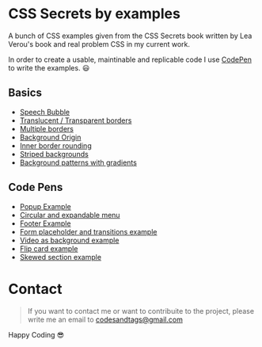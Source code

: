 # CSS Secrets by examples

A bunch of CSS examples given from the CSS Secrets book written by Lea Verou's book and real problem CSS in my current work.

In order to create a usable, maintinable and replicable code I use [CodePen](https://codepen.io) to write the examples. 😃

## Basics
- [Speech Bubble](https://codepen.io/codesandtags/pen/VEqBwG)
- [Translucent / Transparent borders](https://codepen.io/codesandtags/pen/qJggaZ)
- [Multiple borders](https://codepen.io/codesandtags/pen/ZqwwXz?editors=1100)
- [Background Origin](https://codepen.io/codesandtags/pen/gBqqJB)
- [Inner border rounding](https://codepen.io/codesandtags/pen/MPRBbW)
- [Striped backgrounds](https://codepen.io/codesandtags/pen/ReOzMy)
- [Background patterns with gradients](https://codepen.io/codesandtags/pen/VEoOdN)


## Code Pens
- [Popup Example](https://codepen.io/codesandtags/pen/OGVGGY)
- [Circular and expandable menu](https://codepen.io/codesandtags/pen/NmWqvX)
- [Footer Example](https://codepen.io/codesandtags/pen/wZvwpp)
- [Form placeholder and transitions example](https://codepen.io/codesandtags/pen/wZwZGB)
- [Video as background example](https://codepen.io/codesandtags/pen/RdzVeB)
- [Flip card example](https://codepen.io/codesandtags/pen/gEyMgr)
- [Skewed section example](https://codepen.io/codesandtags/pen/RdOWrw)



# Contact

> If you want to contact me or want to contribuite to the project, please write me an email to codesandtags@gmail.com

Happy Coding 😎
